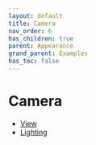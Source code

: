 ```yaml
---
layout: default
title: Camera
nav_order: 6
has_children: true
parent: Appearance
grand_parent: Examples
has_toc: false
---
```

# Camera



- [View](camera/view.md)
- [Lighting](camera/lighting.md)
